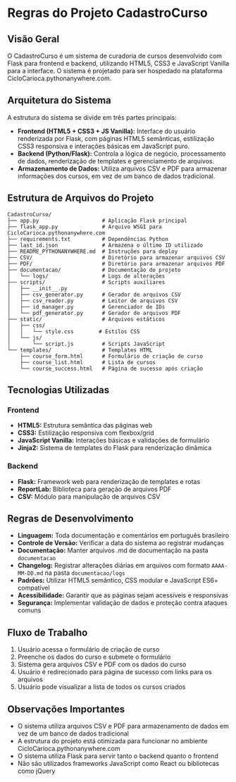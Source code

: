 # Regras do Projeto CadastroCurso

## Visão Geral

O CadastroCurso é um sistema de curadoria de cursos desenvolvido com Flask para frontend e backend, utilizando HTML5, CSS3 e JavaScript Vanilla para a interface. O sistema é projetado para ser hospedado na plataforma CicloCarioca.pythonanywhere.com.

## Arquitetura do Sistema

A estrutura do sistema se divide em três partes principais:

- **Frontend (HTML5 + CSS3 + JS Vanilla):** Interface do usuário renderizada por Flask, com páginas HTML5 semânticas, estilização CSS3 responsiva e interações básicas em JavaScript puro.
- **Backend (Python/Flask):** Controla a lógica de negócio, processamento de dados, renderização de templates e gerenciamento de arquivos.
- **Armazenamento de Dados:** Utiliza arquivos CSV e PDF para armazenar informações dos cursos, em vez de um banco de dados tradicional.

## Estrutura de Arquivos do Projeto

```
CadastroCurso/
├── app.py                    # Aplicação Flask principal
├── flask_app.py              # Arquivo WSGI para CicloCarioca.pythonanywhere.com
├── requirements.txt          # Dependências Python
├── last_id.json              # Armazena o último ID utilizado
├── README_PYTHONANYWHERE.md  # Instruções para deploy
├── CSV/                      # Diretório para armazenar arquivos CSV
├── PDF/                      # Diretório para armazenar arquivos PDF
├── documentacao/             # Documentação do projeto
│   └── logs/                 # Logs de alterações
├── scripts/                  # Scripts auxiliares
│   ├── __init__.py
│   ├── csv_generator.py      # Gerador de arquivos CSV
│   ├── csv_reader.py         # Leitor de arquivos CSV
│   ├── id_manager.py         # Gerenciador de IDs
│   └── pdf_generator.py      # Gerador de arquivos PDF
├── static/                   # Arquivos estáticos
│   ├── css/
│   │   └── style.css        # Estilos CSS
│   └── js/
│       └── script.js         # Scripts JavaScript
└── templates/                # Templates HTML
    ├── course_form.html      # Formulário de criação de curso
    ├── course_list.html      # Lista de cursos
    └── course_success.html   # Página de sucesso após criação
```

## Tecnologias Utilizadas

### Frontend
- **HTML5:** Estrutura semântica das páginas web
- **CSS3:** Estilização responsiva com flexbox/grid
- **JavaScript Vanilla:** Interações básicas e validações de formulário
- **Jinja2:** Sistema de templates do Flask para renderização dinâmica

### Backend
- **Flask:** Framework web para renderização de templates e rotas
- **ReportLab:** Biblioteca para geração de arquivos PDF
- **CSV:** Módulo para manipulação de arquivos CSV

## Regras de Desenvolvimento

- **Linguagem:** Toda documentação e comentários em português brasileiro
- **Controle de Versão:** Verificar a data do sistema ao registrar mudanças
- **Documentação:** Manter arquivos .md de documentação na pasta `documentacao`
- **Changelog:** Registrar alterações diárias em arquivos com formato `AAAA-MM-DD.md` na pasta `documentacao/logs`
- **Padrões:** Utilizar HTML5 semântico, CSS modular e JavaScript ES6+ compatível
- **Acessibilidade:** Garantir que as páginas sejam acessíveis e responsivas
- **Segurança:** Implementar validação de dados e proteção contra ataques comuns

## Fluxo de Trabalho

1. Usuário acessa o formulário de criação de curso
2. Preenche os dados do curso e submete o formulário
3. Sistema gera arquivos CSV e PDF com os dados do curso
4. Usuário é redirecionado para página de sucesso com links para os arquivos
5. Usuário pode visualizar a lista de todos os cursos criados

## Observações Importantes

- O sistema utiliza arquivos CSV e PDF para armazenamento de dados em vez de um banco de dados tradicional
- A estrutura do projeto está otimizada para funcionar no ambiente CicloCarioca.pythonanywhere.com
- O sistema utiliza Flask para servir tanto o backend quanto o frontend
- Não são utilizados frameworks JavaScript como React ou bibliotecas como jQuery